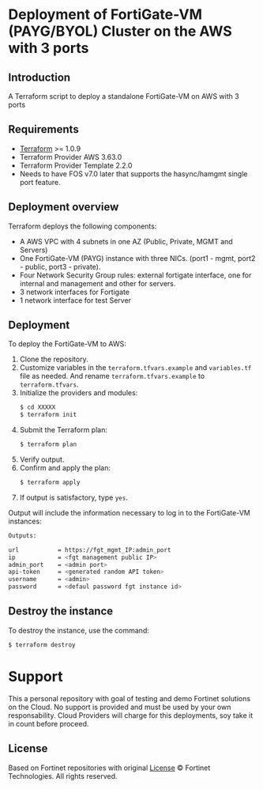 # Deployment of FortiGate-VM (PAYG/BYOL) Cluster on the AWS with 3 ports
## Introduction
A Terraform script to deploy a standalone FortiGate-VM on AWS with 3 ports 

## Requirements
* [Terraform](https://learn.hashicorp.com/terraform/getting-started/install.html) >= 1.0.9
* Terraform Provider AWS 3.63.0
* Terraform Provider Template 2.2.0
* Needs to have FOS v7.0 later that supports the hasync/hamgmt single port feature.


## Deployment overview
Terraform deploys the following components:
   - A AWS VPC with 4 subnets in one AZ (Public, Private, MGMT and Servers)
   - One FortiGate-VM (PAYG) instance with three NICs. (port1 - mgmt, port2 - public, port3 - private).
   - Four Network Security Group rules: external fortigate interface, one for internal and management and other for servers.
   - 3 network interfaces for Fortigate
   - 1 network interface for test Server

## Deployment
To deploy the FortiGate-VM to AWS:
1. Clone the repository.
2. Customize variables in the `terraform.tfvars.example` and `variables.tf` file as needed.  And rename `terraform.tfvars.example` to `terraform.tfvars`.
3. Initialize the providers and modules:
   ```sh
   $ cd XXXXX
   $ terraform init
    ```
4. Submit the Terraform plan:
   ```sh
   $ terraform plan
   ```
5. Verify output.
6. Confirm and apply the plan:
   ```sh
   $ terraform apply
   ```
7. If output is satisfactory, type `yes`.

Output will include the information necessary to log in to the FortiGate-VM instances:
```sh
Outputs:

url           = https://fgt_mgmt_IP:admin_port
ip            = <fgt management public IP>
admin_port    = <admin port>
api-token     = <generated random API token>
username      = <admin>
password      = <defaul password fgt instance id>

```

## Destroy the instance
To destroy the instance, use the command:
```sh
$ terraform destroy
```

# Support
This a personal repository with goal of testing and demo Fortinet solutions on the Cloud. No support is provided and must be used by your own responsability. Cloud Providers will charge for this deployments, soy take it in count before proceed.

## License
Based on Fortinet repositories with original [License](https://github.com/fortinet/fortigate-terraform-deploy/blob/master/LICENSE) © Fortinet Technologies. All rights reserved.
